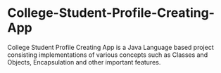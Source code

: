 # College-Student-Profile-Creating-App
College Student Profile Creating App is a Java Language based project consisting implementations of various concepts such as Classes and Objects, Encapsulation and other important features.
